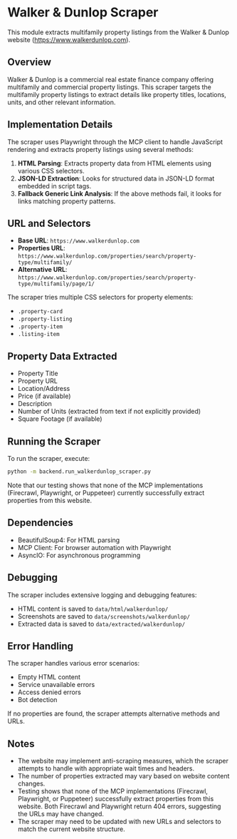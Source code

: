# Walker & Dunlop Scraper

This module extracts multifamily property listings from the Walker & Dunlop website (https://www.walkerdunlop.com).

## Overview

Walker & Dunlop is a commercial real estate finance company offering multifamily and commercial property listings. This scraper targets the multifamily property listings to extract details like property titles, locations, units, and other relevant information.

## Implementation Details

The scraper uses Playwright through the MCP client to handle JavaScript rendering and extracts property listings using several methods:

1. **HTML Parsing**: Extracts property data from HTML elements using various CSS selectors.
2. **JSON-LD Extraction**: Looks for structured data in JSON-LD format embedded in script tags.
3. **Fallback Generic Link Analysis**: If the above methods fail, it looks for links matching property patterns.

## URL and Selectors

- **Base URL**: `https://www.walkerdunlop.com`
- **Properties URL**: `https://www.walkerdunlop.com/properties/search/property-type/multifamily/`
- **Alternative URL**: `https://www.walkerdunlop.com/properties/search/property-type/multifamily/page/1/`

The scraper tries multiple CSS selectors for property elements:
- `.property-card`
- `.property-listing`
- `.property-item`
- `.listing-item`

## Property Data Extracted

- Property Title
- Property URL
- Location/Address
- Price (if available)
- Description
- Number of Units (extracted from text if not explicitly provided)
- Square Footage (if available)

## Running the Scraper

To run the scraper, execute:

```bash
python -m backend.run_walkerdunlop_scraper.py
```

Note that our testing shows that none of the MCP implementations (Firecrawl, Playwright, or Puppeteer) currently successfully extract properties from this website.

## Dependencies

- BeautifulSoup4: For HTML parsing
- MCP Client: For browser automation with Playwright
- AsyncIO: For asynchronous programming

## Debugging

The scraper includes extensive logging and debugging features:
- HTML content is saved to `data/html/walkerdunlop/`
- Screenshots are saved to `data/screenshots/walkerdunlop/`
- Extracted data is saved to `data/extracted/walkerdunlop/`

## Error Handling

The scraper handles various error scenarios:
- Empty HTML content
- Service unavailable errors
- Access denied errors
- Bot detection

If no properties are found, the scraper attempts alternative methods and URLs.

## Notes

- The website may implement anti-scraping measures, which the scraper attempts to handle with appropriate wait times and headers.
- The number of properties extracted may vary based on website content changes.
- Testing shows that none of the MCP implementations (Firecrawl, Playwright, or Puppeteer) successfully extract properties from this website. Both Firecrawl and Playwright return 404 errors, suggesting the URLs may have changed.
- The scraper may need to be updated with new URLs and selectors to match the current website structure.
